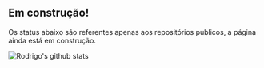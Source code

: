 ## Em construção!

Os status abaixo são referentes apenas aos repositórios publicos, a página ainda está em construção.

![Rodrigo's github stats](https://github-readme-stats.vercel.app/api?username=rodrigomaike&count_private=true)


